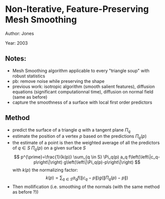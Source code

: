 # Non-Iterative, Feature-Preserving Mesh Smoothing

Author: Jones

Year: 2003

Notes:
---

* Mesh Smoothing algorithm applicable to every "triangle soup" with robust statistics
* pb: remove noise while preserving the shape
* previous work: isotropic algorithm (smooth salient features), diffusion equations (significant computationnal time), diffusion on normal field (same as before)
* capture the smoothness of a surface with local first order predictors

Method
---
* predict the surface of a triangle $q$ with a tangent plane $\Pi_q$
* estimate the position of a vertex $p$ based on the predictions $\Pi_q(p)$
* the estimate of a point is then the weighted average of all the predictors of $q \in S$ $\Pi_q(p)$ on a given surface $S$
$$
p^{\prime}=\frac{1}{k(p)} \sum_{q \in S} \Pi_q(p) a_q f\left(\left\|c_q-p\right\|\right) g\left(\left\|\Pi_q(p)-p\right\|\right)
$$
with $k(p)$ the normalizing factor:
$$
k(p)=\sum_{q \in S} a_q f\left(\left\|c_q-p\right\|\right) g\left(\left\|\Pi_q(p)-p\right\|\right)
$$
* Then mollification (i.e. smoothing of the normals (with the same method as before ?))